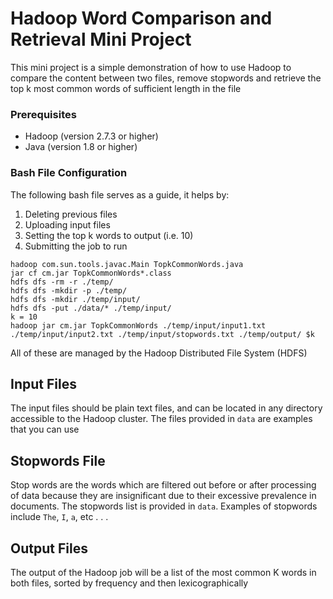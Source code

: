 # Hadoop Word Comparison and Retrieval Mini Project

This mini project is a simple demonstration of how to use Hadoop to compare the content between two files, remove stopwords and retrieve the top k most common words of sufficient length in the file

### Prerequisites
 - Hadoop (version 2.7.3 or higher)
 - Java (version 1.8 or higher)


### Bash File Configuration

The following bash file serves as a guide, it helps by:
1. Deleting previous files
2. Uploading input files
3. Setting the top k words to output (i.e. 10)
4. Submitting the job to run


```
hadoop com.sun.tools.javac.Main TopkCommonWords.java
jar cf cm.jar TopkCommonWords*.class
hdfs dfs -rm -r ./temp/
hdfs dfs -mkdir -p ./temp/
hdfs dfs -mkdir ./temp/input/
hdfs dfs -put ./data/* ./temp/input/
k = 10
hadoop jar cm.jar TopkCommonWords ./temp/input/input1.txt ./temp/input/input2.txt ./temp/input/stopwords.txt ./temp/output/ $k
```
All of these are managed by the Hadoop Distributed File System (HDFS)

## Input Files

The input files should be plain text files, and can be located in any directory accessible to the Hadoop cluster. The files provided in `data` are examples that you can use

## Stopwords File
Stop words are the words which are filtered out before or after processing of data because they are insignificant due to their excessive prevalence in documents. The stopwords list is provided in `data`. Examples of stopwords include `The`, `I`, `a`, etc . . . 


## Output Files
The output of the Hadoop job will be a list of the most common K words in both files, sorted by frequency and then lexicographically